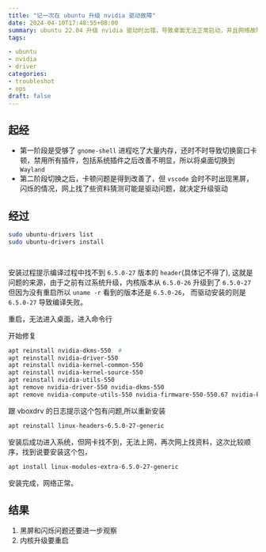 ```yaml
---
title: "记一次在 ubuntu 升级 nvidia 驱动故障"
date: 2024-04-10T17:48:55+08:00
summary: ubuntu 22.04 升级 nvidia 驱动时出错，导致桌面无法正常启动，并且网络故障
tags:

- ubuntu
- nvidia
- driver
categories:
- troubleshot
- ops
draft: false
---
```


## 起经

- 第一阶段是受够了 `gnome-shell` 进程吃了大量内存，还时不时导致切换窗口卡顿，禁用所有插件，包括系统插件之后改善不明显，所以将桌面切换到 `Wayland`
- 第二阶段切换之后，卡顿问题是得到改善了，但 `vscode` 会时不时出现黑屏，闪烁的情况，网上找了些资料猜测可能是驱动问题，就决定升级驱动

## 经过

```bash
sudo ubuntu-drivers list
sudo ubuntu-drivers install

 
```

安装过程提示编译过程中找不到 `6.5.0-27` 版本的 `header`(具体记不得了), 这就是问题的来源，由于之前有过系统升级，内核版本从 `6.5.0-26` 升级到了
`6.5.0-27` 但因为没有重启所以 `uname -r` 看到的版本还是 `6.5.0-26`， 而驱动安装的则是 `6.5.0-27` 导致编译失败。

重启，无法进入桌面，进入命令行

开始修复

```bash
apt reinstall nvidia-dkms-550  # 
apt reinstall nvidia-driver-550
apt reinstall nvidia-kernel-common-550
apt reinstall nvidia-kernel-source-550
apt reinstall nvidia-utils-550
apt remove nvidia-driver-550 nvidia-dkms-550
apt remove nvidia-compute-utils-550 nvidia-firmware-550-550.67 nvidia-kernel-common-550 nvidia-kernel-source-550 nvidia-utils-550


```
跟 vboxdrv 的日志提示这个包有问题,所以重新安装
```sh
apt reinstall linux-headers-6.5.0-27-generic
```

安装后成功进入系统，但网卡找不到，无法上网，再次网上找资料，这次比较顺序，找到说要安装这个包，
```sh
apt install linux-modules-extra-6.5.0-27-generic
```
安装完成，网络正常。

## 结果

1. 黑屏和闪烁问题还要进一步观察
2. 内核升级要重启